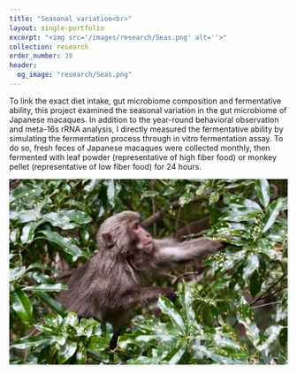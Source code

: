 ```yaml
---
title: "Seasonal variation<br>"
layout: single-portfolio
excerpt: "<img src='/images/research/Seas.png' alt=''>"
collection: research
order_number: 30
header: 
  og_image: "research/Seas.png"
---
```


To link the exact diet intake, gut microbiome composition and fermentative ability, this project examined the seasonal variation in the gut microbiome of Japanese macaques. In addition to the year-round behavioral observation and meta-16s rRNA analysis, I directly measured the fermentative ability by simulating the fermentation process through in vitro fermentation assay. To do so, fresh feces of Japanese macaques were collected monthly, then fermented with leaf powder (representative of high fiber food) or monkey pellet (representative of low fiber food) for 24 hours.

<img src='/images/research/Seas.png' alt=''>